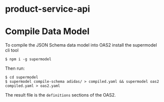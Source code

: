 # product-service-api


# Compile Data Model

To compile the JSON Schema data model into OAS2 install the supermodel cli tool

```
$ npm i -g supermodel
```

Then run:

```
$ cd supermodel
$ supermodel compile-schema adidas/ > compiled.yaml && supermodel oas2 compiled.yaml > oas2.yaml
```

The result file is the `definitions` sections of the OAS2. 

